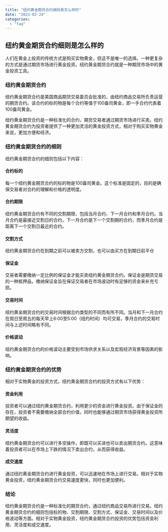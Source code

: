 ```yaml
---
title: "纽约黄金期货合约细则是怎么样的"
date: "2023-03-24"
categories: 
  - "faq"
---
```


## 纽约黄金期货合约细则是怎么样的

人们在黄金上投资的传统方式是购买实物黄金，但这不是唯一的选择。一种更复杂的方式是通过期货市场进行黄金投资。纽约黄金期货合约就是一种期货市场中的黄金投资工具。

### 纽约黄金期货合约

纽约黄金期货合约是美国商品期货交易委员会批准的，由纽约商品交易所负责运营的期货合约。该合约的标的物是每个合约等值于100盎司黄金，即一手合约代表着100盎司黄金。

纽约黄金期货合约是一种标准化的合约，期货交易者通过期货市场进行买卖。纽约黄金期货合约为投资者提供了一种更加灵活的黄金投资方式，相对于购买实物黄金来说，更加方便和经济。

### 纽约黄金期货合约的细则

纽约黄金期货合约的细则包括以下内容：

#### 合约标的

每一个纽约黄金期货合约的标的物是100盎司黄金。这个标准是固定的，目的是确保交易者对合约的理解和价格的透明度。

#### 合约期限

纽约黄金期货合约有不同的交割期限，包括当月合约、下一月合约和季月合约。当月合约是最接近交割日的合约，下一月合约是下一个交割期的合约，而季月合约是距离下一个交割日最近的合约。

#### 交割方式

纽约黄金期货合约在到期之前可以被卖方交割，也可以由买方在到期日前平仓

#### 保证金

交易者需要缴纳一定比例的保证金才能买卖纽约黄金期货合约。保证金是期货交易的一种抵押品，缴纳保证金旨在保证交易者在市场波动时有足够的资金来补充亏损。

#### 交易时间

纽约黄金期货合约的交易时间根据合约类型的不同而有所不同。当月和下一月合约在周日至周五的每天早上6:00至5:00（纽约时间）均可交易，季月合约的交易时间与上述时间略有不同。

#### 价格波动

纽约黄金期货合约的价格波动主要受到市场供求关系以及宏观经济背景等因素的影响。

### 纽约黄金期货合约的优势

相对于实物黄金的投资方式，纽约黄金期货合约的投资方式有以下优势：

#### 资金利用

投资者可以通过纽约黄金期货合约，利用更少的资金进行黄金投资。由于保证金的存在，投资者不需要缴纳全部合约价值，同时也能够通过期货市场获得黄金投资所期望的收益。

#### 灵活度

纽约黄金期货合约可以进行多空操作，即既可以买进也可以卖出期货合约。这意味着投资者可以在市场上下跌的情况下卖出合约，从而获得收益。

#### 成交速度

通过纽约黄金期货合约进行黄金投资，可以迅速地在市场上进行交易。相对于实物黄金投资，纽约黄金期货合约交易速度更快，同时也更加便利。

### 结论

纽约黄金期货合约是一种标准化的期货合约，通过纽约商品交易所进行交易。纽约黄金期货合约的细则包括标的物、交割期限、交割方式、保证金、交易时间以及价格波动等方面。相对于实物黄金投资，纽约黄金期货合约投资的优势包括资金利用、灵活度和成交速度。
